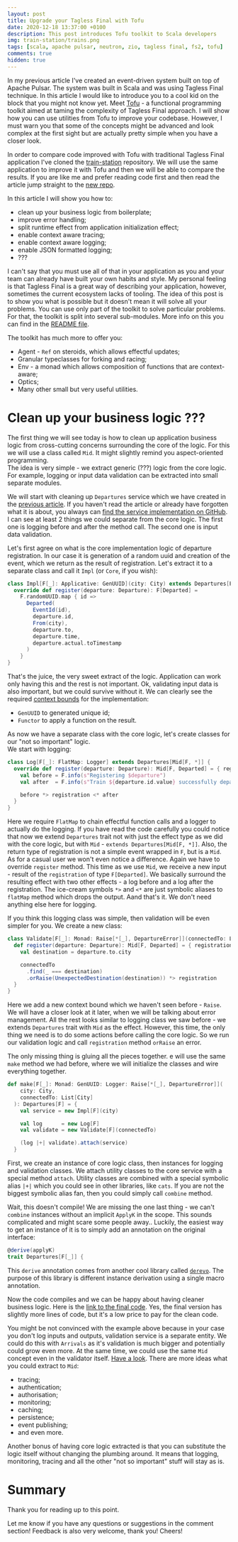 ```yaml
---
layout: post
title: Upgrade your Tagless Final with Tofu
date: 2020-12-18 13:37:00 +0100
description: This post introduces Tofu toolkit to Scala developers
img: train-station/trains.png
tags: [scala, apache pulsar, neutron, zio, tagless final, fs2, tofu]
comments: true
hidden: true
---
```


In my previous article I've created an event-driven system built on top of Apache Pulsar. 
The system was built in Scala and was using Tagless Final technique. 
In this article I would like to introduce you to a cool kid on the block that you might not know yet. 
Meet [Tofu](https://github.com/TinkoffCreditSystems/tofu) - a functional programming toolkit aimed at taming the complexity of Tagless Final approach.
I will show how you can use utilities from Tofu to improve your codebase. 
However, I must warn you that some of the concepts might be advanced and look complex at the first sight but are actually pretty simple when you have a closer look.

In order to compare code improved with Tofu with traditional Tagless Final application I've cloned the [train-station](https://github.com/psisoyev/train-station) repository.
We will use the same application to improve it with Tofu and then we will be able to compare the results.
If you are like me and prefer reading code first and then read the article jump straight to the [new repo](https://github.com/psisoyev/train-station-tofu).

In this article I will show you how to:
* clean up your business logic from boilerplate; 
* improve error handling;
* split runtime effect from application initialization effect;
* enable context aware tracing;
* enable context aware logging;
* enable JSON formatted logging;
* ???

I can't say that you must use all of that in your application as you and your team can already have built your own habits and style. 
My personal feeling is that Tagless Final is a great way of describing your application, however, sometimes the current ecosystem lacks of tooling. 
The idea of this post is to show you what is possible but it doesn't mean it will solve all your problems.
You can use only part of the toolkit to solve particular problems. For that, the toolkit is split into several sub-modules. 
More info on this you can find in the [README file](https://github.com/TinkoffCreditSystems/tofu#quick-start).

The toolkit has much more to offer you: 
* Agent - `Ref` on steroids, which allows effectful updates;
* Granular typeclasses for forking and racing;
* Env - a monad which allows composition of functions that are context-aware;
* Optics;
* Many other small but very useful utilities.

# Clean up your business logic ???
The first thing we will see today is how to clean up application business logic from cross-cutting concerns surrounding the core of the logic. 
For this we will use a class called `Mid`. 
It might slightly remind you aspect-oriented programming.  
The idea is very simple - we extract generic (???) logic from the core logic. 
For example, logging or input data validation can be extracted into small separate modules. 

We will start with cleaning up `Departures` service which we have created in the [previous article](https://scala.monster/train-station/).
If you haven't read the article or already have forgotten what it is about, you always can [find the service implementation on GitHub](https://github.com/psisoyev/train-station/blob/master/service/src/main/scala/com/psisoyev/train/station/departure/Departures.scala#L31).
I can see at least 2 things we could separate from the core logic. 
The first one is logging before and after the method call. 
The second one is input data validation. 

Let's first agree on what is the core implementation logic of departure registration. 
In our case it is generation of a random uuid and creation of the event, which we return as the result of registration.
Let's extract it to a separate class and call it `Impl` (or `Core`, if you wish):
```scala
class Impl[F[_]: Applicative: GenUUID](city: City) extends Departures[F] {
  override def register(departure: Departure): F[Departed] =
    F.randomUUID.map { id =>
      Departed(
        EventId(id),
        departure.id,
        From(city),
        departure.to,
        departure.time,
        departure.actual.toTimestamp
      )
    }
}
```
That's the juice, the very sweet extract of the logic. 
Application can work only having this and the rest is not important. 
Ok, validating input data is also important, but we could survive without it.
We can clearly see the required [context bounds](https://docs.scala-lang.org/tutorials/FAQ/context-bounds.html) for the implementation:
* `GenUUID` to generated unique id;
* `Functor` to apply a function on the result.

As now we have a separate class with the core logic, let's create classes for our "not so important" logic.  
We start with logging:
```scala
class Log[F[_]: FlatMap: Logger] extends Departures[Mid[F, *]] {  
  override def register(departure: Departure): Mid[F, Departed] = { registration =>
    val before = F.info(s"Registering $departure")
    val after  = F.info(s"Train ${departure.id.value} successfully departed")

    before *> registration <* after
  }
}
```
Here we require `FlatMap` to chain effectful function calls and a logger to actually do the logging. 
If you have read the code carefully you could notice that now we extend `Departures` trait not with just the effect type as we did with the core logic, but with `Mid` -
`extends Departures[Mid[F, *]]`. Also, the return type of registration is not a simple event wrapped in `F`, but is a `Mid`. 
As for a casual user we won't even notice a difference. 
Again we have to override `register` method. This time as we use `Mid`, we receive a new input - result of the `registration` of type `F[Departed]`.
We basically surround the resulting effect with two other effects - a log before and a log after the registration.
The ice-cream symbols `*>` and `<*` are just symbolic aliases to `flatMap` method which drops the output.
Aand that's it. We don't need anything else here for logging. 

If you think this logging class was simple, then validation will be even simpler for you.
We create a new class:
```scala
class Validate[F[_]: Monad: Raise[*[_], DepartureError]](connectedTo: List[City]) extends Departures[Mid[F, *]] {
  def register(departure: Departure): Mid[F, Departed] = { registration =>
    val destination = departure.to.city

    connectedTo
      .find(_ === destination)
      .orRaise(UnexpectedDestination(destination)) *> registration
  }
}
```
Here we add a new context bound which we haven't seen before - `Raise`. 
We will have a closer look at it later, when we will be talking about error management.
All the rest looks similar to logging class we saw before - we extends `Departures` trait with `Mid` as the effect. 
However, this time, the only thing we need is to do some actions before calling the core logic. 
So we run our validation logic and call `registration` method `orRaise` an error. 

The only missing thing is gluing all the pieces together. 
e will use the same `make` method we had before, where we will initialize the classes and wire everything together. 
```scala
def make[F[_]: Monad: GenUUID: Logger: Raise[*[_], DepartureError]](
    city: City,
    connectedTo: List[City]
  ): Departures[F] = {
    val service = new Impl[F](city)

    val log      = new Log[F]
    val validate = new Validate[F](connectedTo)

    (log |+| validate).attach(service)
  }
```
First, we create an instance of core logic class, then instances for logging and validation classes.
We attach utility classes to the core service with a special method `attach`. 
Utility classes are combined with a special symbolic alias `|+|` which you could see in other libraries, like `cats`.
If you are not the biggest symbolic alias fan, then you could simply call `combine` method. 

Wait, this doesn't compile! We are missing the one last thing - we can't `combine` instances without an implicit `ApplyK` in the scope.
This sounds complicated and might scare some people away..
Luckily, the easiest way to get an instance of it is to simply add an annotation on the original interface:
```scala
@derive(applyK)
trait Departures[F[_]] {
```
This `derive` annotation comes from another cool library called [`derevo`](https://github.com/manatki/derevo). 
The purpose of this library is different instance derivation using a single macro annotation.

Now the code compiles and we can be happy about having cleaner business logic. 
Here is the [link to the final code](https://github.com/psisoyev/train-station-tofu/blob/master/service/src/main/scala/com/psisoyev/train/station/departure/Departures.scala#L24).
Yes, the final version has slightly more lines of code, but it's a low price to pay for the clean code.

You might be not convinced with the example above because in your case you don't log inputs and outputs, validation service is a separate entity.
We could do this with `Arrivals` as it's validation is much bigger and potentially could grow even more. 
At the same time, we could use the same `Mid` concept even in the validator itself. [Have a look](https://github.com/psisoyev/train-station-tofu/blob/master/service/src/main/scala/com/psisoyev/train/station/arrival/ArrivalValidator.scala#L20).
There are more ideas what you could extract to `Mid`:
* tracing;
* authentication;
* authorisation;
* monitoring;
* caching;
* persistence;
* event publishing;
* and even more.

Another bonus of having core logic extracted is that you can substitute the logic itself without changing the plumbing around.
It means that logging, monitoring, tracing and all the other "not so important" stuff will stay as is.


# Summary
Thank you for reading up to this point. 

Let me know if you have any questions or suggestions in the comment section! Feedback is also very welcome, thank you!
Cheers!